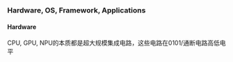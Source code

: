 ### Hardware, OS, Framework, Applications

#### Hardware

CPU, GPU, NPU的本质都是超大规模集成电路，这些电路在0101/通断电路高低电平